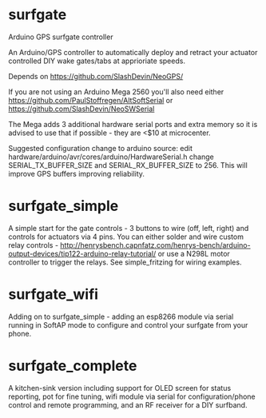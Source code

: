 # surfgate
Arduino GPS surfgate controller

An Arduino/GPS controller to automatically deploy and retract your actuator controlled DIY wake gates/tabs at apprioriate speeds.

Depends on https://github.com/SlashDevin/NeoGPS/

If you are not using an Arduino Mega 2560 you'll also need either https://github.com/PaulStoffregen/AltSoftSerial or https://github.com/SlashDevin/NeoSWSerial

The Mega adds 3 additional hardware serial ports and extra memory so it is advised to use that if possible - they are <$10 at microcenter.

Suggested configuration change to arduino source: edit hardware/arduino/avr/cores/arduino/HardwareSerial.h change SERIAL_TX_BUFFER_SIZE and SERIAL_RX_BUFFER_SIZE to 256.  This will improve GPS buffers improving reliability.


# surfgate_simple
A simple start for the gate controls - 3 buttons to wire (off, left, right) and controls for actuators via 4 pins.  You can either solder and wire custom relay controls - http://henrysbench.capnfatz.com/henrys-bench/arduino-output-devices/tip122-arduino-relay-tutorial/   or use a N298L motor controller to trigger the relays. See simple_fritzing for wiring examples.


# surfgate_wifi
Adding on to surfgate_simple - adding an esp8266 module via serial running in SoftAP mode to configure and control your surfgate from your phone.

# surfgate_complete
A kitchen-sink version including support for OLED screen for status reporting, pot for fine tuning, wifi module via serial for configuration/phone control and remote programming, and an RF receiver for a DIY surfband.
